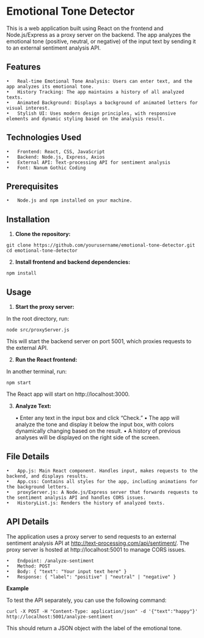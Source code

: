 # Emotional Tone Detector

This is a web application built using React on the frontend and Node.js/Express as a proxy server on the backend. The app analyzes the emotional tone (positive, neutral, or negative) of the input text by sending it to an external sentiment analysis API.

## Features

	•	Real-time Emotional Tone Analysis: Users can enter text, and the app analyzes its emotional tone.
	•	History Tracking: The app maintains a history of all analyzed texts.
	•	Animated Background: Displays a background of animated letters for visual interest.
	•	Stylish UI: Uses modern design principles, with responsive elements and dynamic styling based on the analysis result.

## Technologies Used

	•	Frontend: React, CSS, JavaScript
	•	Backend: Node.js, Express, Axios
	•	External API: Text-processing API for sentiment analysis
	•	Font: Nanum Gothic Coding

## Prerequisites

	•	Node.js and npm installed on your machine.

## Installation

1.	**Clone the repository:**
```
git clone https://github.com/yourusername/emotional-tone-detector.git
cd emotional-tone-detector
```

2.	**Install frontend and backend dependencies:**

```
npm install
```

## Usage

1.	**Start the proxy server:**

In the root directory, run:
```
node src/proxyServer.js
```

This will start the backend server on port 5001, which proxies requests to the external API.

2.	**Run the React frontend:**

In another terminal, run:
```
npm start
```
The React app will start on http://localhost:3000.

3.	**Analyze Text:**

	•	Enter any text in the input box and click “Check.”
	•	The app will analyze the tone and display it below the input box, with colors dynamically changing based on the result.
	•	A history of previous analyses will be displayed on the right side of the screen.

## File Details

	•	App.js: Main React component. Handles input, makes requests to the backend, and displays results.
	•	App.css: Contains all styles for the app, including animations for the background letters.
	•	proxyServer.js: A Node.js/Express server that forwards requests to the sentiment analysis API and handles CORS issues.
	•	HistoryList.js: Renders the history of analyzed texts.

## API Details

The application uses a proxy server to send requests to an external sentiment analysis API at http://text-processing.com/api/sentiment/. The proxy server is hosted at http://localhost:5001 to manage CORS issues.

	•	Endpoint: /analyze-sentiment
	•	Method: POST
	•	Body: { "text": "Your input text here" }
	•	Response: { "label": "positive" | "neutral" | "negative" }

**Example**

To test the API separately, you can use the following command:
```
curl -X POST -H "Content-Type: application/json" -d '{"text":"happy"}' http://localhost:5001/analyze-sentiment
```
This should return a JSON object with the label of the emotional tone.
